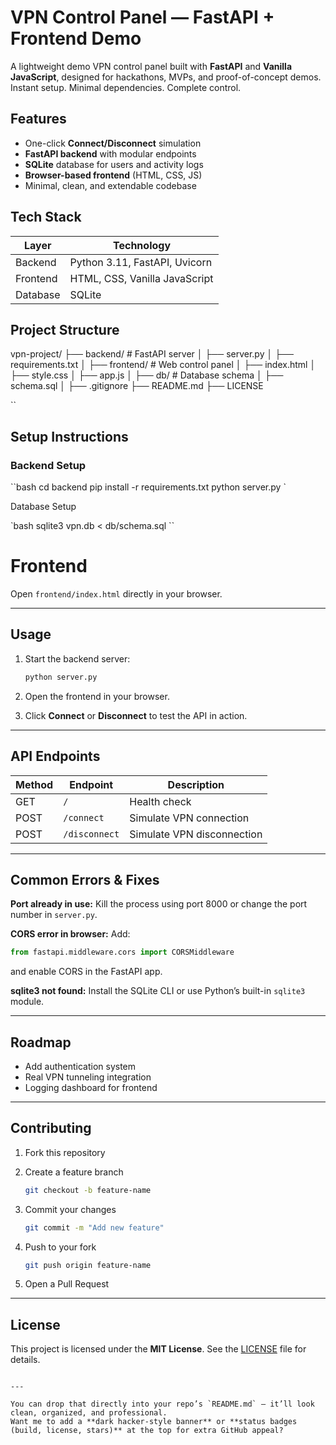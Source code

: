 # VPN Control Panel — FastAPI + Frontend Demo

A lightweight demo VPN control panel built with **FastAPI** and **Vanilla JavaScript**, designed for hackathons, MVPs, and proof-of-concept demos.  
Instant setup. Minimal dependencies. Complete control.

## Features

- One-click **Connect/Disconnect** simulation  
- **FastAPI backend** with modular endpoints  
- **SQLite** database for users and activity logs  
- **Browser-based frontend** (HTML, CSS, JS)  
- Minimal, clean, and extendable codebase  

## Tech Stack

| Layer | Technology |
|--------|-------------|
| Backend | Python 3.11, FastAPI, Uvicorn |
| Frontend | HTML, CSS, Vanilla JavaScript |
| Database | SQLite |


## Project Structure


vpn-project/
├── backend/          # FastAPI server
│   ├── server.py
│   ├── requirements.txt
│
├── frontend/         # Web control panel
│   ├── index.html
│   ├── style.css
│   ├── app.js
│
├── db/               # Database schema
│   ├── schema.sql
│
├── .gitignore
├── README.md
├── LICENSE

``
## Setup Instructions

### Backend Setup
``bash
cd backend
pip install -r requirements.txt
python server.py
`

 Database Setup

`bash
sqlite3 vpn.db < db/schema.sql
``

# Frontend

Open `frontend/index.html` directly in your browser.

---

## Usage

1. Start the backend server:

   ```bash
   python server.py
   ```
2. Open the frontend in your browser.
3. Click **Connect** or **Disconnect** to test the API in action.

---

## API Endpoints

| Method | Endpoint      | Description                |
| ------ | ------------- | -------------------------- |
| GET    | `/`           | Health check               |
| POST   | `/connect`    | Simulate VPN connection    |
| POST   | `/disconnect` | Simulate VPN disconnection |

---

## Common Errors & Fixes

**Port already in use:**
Kill the process using port 8000 or change the port number in `server.py`.

**CORS error in browser:**
Add:

```python
from fastapi.middleware.cors import CORSMiddleware
```

and enable CORS in the FastAPI app.

**sqlite3 not found:**
Install the SQLite CLI or use Python’s built-in `sqlite3` module.

---

## Roadmap

* Add authentication system
* Real VPN tunneling integration
* Logging dashboard for frontend

---

## Contributing

1. Fork this repository
2. Create a feature branch

   ```bash
   git checkout -b feature-name
   ```
3. Commit your changes

   ```bash
   git commit -m "Add new feature"
   ```
4. Push to your fork

   ```bash
   git push origin feature-name
   ```
5. Open a Pull Request

---

## License

This project is licensed under the **MIT License**.
See the [LICENSE](LICENSE) file for details.

```

---

You can drop that directly into your repo’s `README.md` — it’ll look clean, organized, and professional.  
Want me to add a **dark hacker-style banner** or **status badges (build, license, stars)** at the top for extra GitHub appeal?
```
